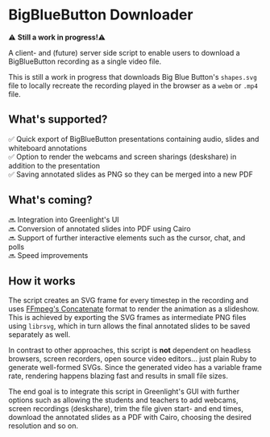 
# BigBlueButton Downloader

⚠️ **Still a work in progress!**⚠️<br />

A client- and (future) server side script to enable users to download a BigBlueButton recording as a single video file.

This is still a work in progress that downloads Big Blue Button's `shapes.svg` file to locally recreate the recording played in the browser as a `webm` or `.mp4` file.

## What's supported?

✅  Quick export of BigBlueButton presentations containing audio, slides and whiteboard annotations<br />
✅  Option to render the webcams and screen sharings (deskshare) in addition to the presentation<br />
✅  Saving annotated slides as PNG so they can be merged into a new PDF<br />

## What's coming?
🔜  Integration into Greenlight's UI<br />
🔜  Conversion of annotated slides into PDF using Cairo<br />
🔜  Support of further interactive elements such as the cursor, chat, and polls<br />
🔜  Speed improvements<br />

## How it works

The script creates an SVG frame for every timestep in the recording and uses [FFmpeg's Concatenate](https://trac.ffmpeg.org/wiki/Slideshow) format to render the animation as a slideshow. This is achieved by exporting the SVG frames as intermediate PNG files using `librsvg`, which in turn allows the final annotated slides to be saved separately as well.

In contrast to other approaches, this script is **not** dependent on headless browsers, screen recorders, open source video editors... just plain Ruby to generate well-formed SVGs. Since the generated video has a variable frame rate, rendering happens blazing fast and results in small file sizes.

The end goal is to integrate this script in Greenlight's GUI with further options such as allowing the students and teachers to add webcams, screen recordings (deskshare), trim the file given start- and end times, download the annotated slides as a PDF with Cairo, choosing the desired resolution and so on.
